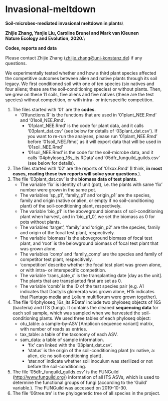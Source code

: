 # Invasional-meltdown

**Soil-microbes-mediated invasional meltdown in plants**\

**Zhijie Zhang, Yanjie Liu, Caroline Brunel and Mark van Kleunen**\
**Nature Ecology and Evolution, 2020.**\

**Codes, reports and data**




Please contact Zhijie Zhang (zhijie.zhang@uni-konstanz.de) if any questions.


We experimentally tested whether and how a third plant species affected the competitive outcomes between alien and native plants through its soil legacy. We first conditioned soil with one of ten species (six natives and four aliens; these are the soil-conditioning species) or without plants. Then, we grew on these 11 soils, five aliens and five natives (these are the test species) without competition, or with intra- or interspecific competition.



1.	The files started with ‘01’ are the **codes**. 
    - ‘01functions.R’ is the functions that are used in ‘01plant_NEE.Rmd’ and ‘01soil_NEE.Rmd’. 
       - ‘01plant_NEE.Rmd’ is the code for plant data, and it calls ‘03plant_dat.csv’ (see below for details of ‘03plant_dat.csv’). If you want to re-run the analyses, please run ‘01plant_NEE.Rmd’ before ‘01soil_NEE.Rmd’, as it will export data that will be used in ‘01soil_NEE.Rmd’
       - ‘01soil_NEE.Rmd’ is the code for the soil-microbe data, and it calls ‘04phyloseq_16s_its.RData’ and ‘05dfr_funguild_guilds.csv’ (see below for details).
2. The files started with ‘02’ are the reports of ‘01xxx.Rmd’ (I think, **in most cases, reading these two reports will solve your questions**.).
3. The file ‘03plant_dat.csv’ is the **biomass data of test plants**.
   - The variable ‘fix’ is identity of unit (pot), i.e. the plants with same ‘fix’ number were grown in the same pot.
   - The variables ‘sp_p1’, ‘family_p1’ and ‘origin_p1’ are the species, family and origin (native or alien, or empty if no soil-conditioning plant) of the soil-conditioning plant, respectively.
   - The variable ‘bio_p1’ is the aboveground biomass of soil-conditioning plant when harvest, and in ‘bio_p1_0’, we set the biomass as 0 for pots without plants.
   - The variables ‘target’, ‘family’ and ‘origin_p2’ are the species, family and origin of the focal test plant, respectively.
   - The variable ‘biomass’ is the aboveground biomass of focal test plant, and ‘root’ is the belowground biomass of focal test plant that was grown alone.
   - The variables ‘comp’ and ‘family_comp’ are the species and family of competitor test plant, respecitively.
   - ‘competition’ describe whether the focal test plant was grown alone, or with intra- or interspecific competition.
   - The variable ‘trans_date_c’ is the transplanting date [day as the unit]. The plants that are transplanted first are set as 0.
   - The variable ‘comb’ is the ID of the test species pair (e.g. A1 indicates that Dactylis glomerata was grown alone, H15 indicates that Plantago media and Lolium multiflorum were grown together).
4. The file ‘04phyloseq_16s_its.RData’ include two phyloseq objects of 16S (bacteria) and ITS (fungi). It contains the cleaned **sequencing data** for each soil sample, which was sampled when we harvested the soil-conditioning plants. We used three tables of each phyloseq object:
   - otu_table: a sample-by-ASV [Amplicon sequence variant] matrix, with number of reads as entries.
   - tax_table: a table of the taxonomy of each ASV.
   - sam_data: a table of sample information.
     - ‘fix’ can linked with the ‘03plant_dat.csv’.
     - ‘status’ is the origin of the soil-conditioning plant (n: native, a: alien, ck: no soil-conditioning plant).
     - ‘ster.not’ indicate whether soil inoculum was sterilized or not before the soil-conditioning.
5. The file ‘05dfr_funguild_guilds.csv’ is the FUNGuild (http://www.funguild.org/) information of all ITS ASVs, which is used to determine the functional groups of fungi (according to the ‘Guild’ variable.). The FUNGuild  was accessed on 2019-10-30.
6. The file ‘06tree.tre’ is the phylogenetic tree of all species in the project.
